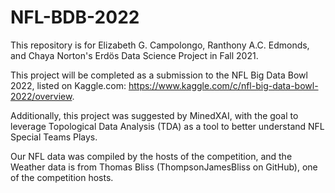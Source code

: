 # NFL-BDB-2022

This repository is for Elizabeth G. Campolongo, Ranthony A.C. Edmonds, and Chaya Norton's Erdös Data Science Project in Fall 2021. 

This project will be completed as a submission to the NFL Big Data Bowl 2022, listed on Kaggle.com: https://www.kaggle.com/c/nfl-big-data-bowl-2022/overview.

Additionally, this project was suggested by MinedXAI, with the goal to leverage Topological Data Analysis (TDA) as a tool to better understand NFL Special Teams Plays. 

Our NFL data was compiled by the hosts of the competition, and the Weather data is from Thomas Bliss (ThompsonJamesBliss on GitHub), one of the competition hosts. 
